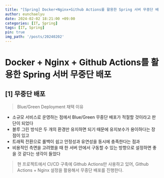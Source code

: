 ```yaml
---
title: "[Spring] Docker+Nginx+Github Actions를 활용한 Spring 서버 무중단 배포"
author: eunchaelyu
date: 2024-02-02 18:21:00 +09:00
categories: [IT, Spring]
tags: [IT, Spring]
pin: true
img_path: '/posts/20240202'
---
```


# Docker + Nginx + Github Actions를 활용한 Spring 서버 무중단 배포
   
## [1] 무중단 배포      
> Blue/Green Deployment 채택 이유
    
   - 소규모 서비스로 운영하는 점에서 Blue/Green 무중단 배포가 적절할 것이라고 판단이 되었다    
   - 블루 그린 방식은 두 개의 환경만 유지하면 되기 때문에 유지보수가 용이하다는 장점이 있고       
   - 트래픽 전환으로 롤백이 쉽고 안정성과 유연성을 동시에 충족한다는 점과     
   - 비용적인 측면을 고려했을 때 한 서버 안에서 구동할 수 있는 방향으로 설정하면 좋을 것 같다는 생각이 들었다         

> 현 프로젝트에서 CI/CD 구축에 Github Actions만 사용하고 있어, Github Actions + Nginx 설정을 활용해서 무중단 배포를 진행한다.
